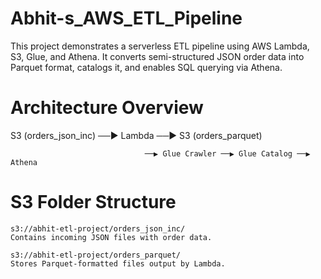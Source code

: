 # Abhit-s_AWS_ETL_Pipeline
This project demonstrates a serverless ETL pipeline using AWS Lambda, S3, Glue, and Athena. It converts semi-structured JSON order data into Parquet format, catalogs it, and enables SQL querying via Athena.

# Architecture Overview
S3 (orders_json_inc) ──▶ Lambda ──▶ S3 (orders_parquet)
                                  
                                  ──▶ Glue Crawler ──▶ Glue Catalog ──▶ Athena

# S3 Folder Structure

    s3://abhit-etl-project/orders_json_inc/
    Contains incoming JSON files with order data.

    s3://abhit-etl-project/orders_parquet/
    Stores Parquet-formatted files output by Lambda.
